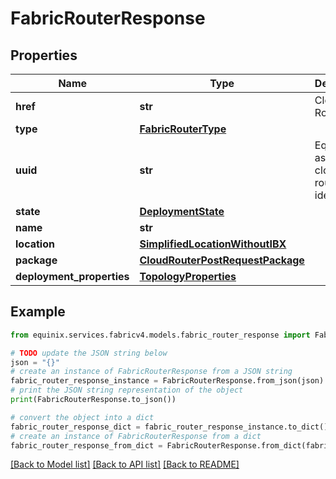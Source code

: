 # FabricRouterResponse


## Properties

Name | Type | Description | Notes
------------ | ------------- | ------------- | -------------
**href** | **str** | Cloud Routers URI | [optional] [readonly] 
**type** | [**FabricRouterType**](FabricRouterType.md) |  | 
**uuid** | **str** | Equinix-assigned cloud router identifier | [optional] 
**state** | [**DeploymentState**](DeploymentState.md) |  | 
**name** | **str** |  | 
**location** | [**SimplifiedLocationWithoutIBX**](SimplifiedLocationWithoutIBX.md) |  | 
**package** | [**CloudRouterPostRequestPackage**](CloudRouterPostRequestPackage.md) |  | 
**deployment_properties** | [**TopologyProperties**](TopologyProperties.md) |  | 

## Example

```python
from equinix.services.fabricv4.models.fabric_router_response import FabricRouterResponse

# TODO update the JSON string below
json = "{}"
# create an instance of FabricRouterResponse from a JSON string
fabric_router_response_instance = FabricRouterResponse.from_json(json)
# print the JSON string representation of the object
print(FabricRouterResponse.to_json())

# convert the object into a dict
fabric_router_response_dict = fabric_router_response_instance.to_dict()
# create an instance of FabricRouterResponse from a dict
fabric_router_response_from_dict = FabricRouterResponse.from_dict(fabric_router_response_dict)
```
[[Back to Model list]](../README.md#documentation-for-models) [[Back to API list]](../README.md#documentation-for-api-endpoints) [[Back to README]](../README.md)


